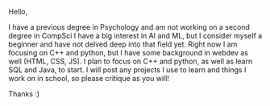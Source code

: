Hello, 

I have a previous degree in Psychology and am not working on a second degree in CompSci
I have a big interest in AI and ML, but I consider myself a beginner and have not delved deep into that field yet.
Right now I am focusing on C++ and python, but I have some background in webdev as well (HTML, CSS, JS). I plan to focus on C++ and python, as well as learn SQL and Java, to start.
I will post any projects I use to learn and things I work on in school, so please critique as you will!

Thanks :)
